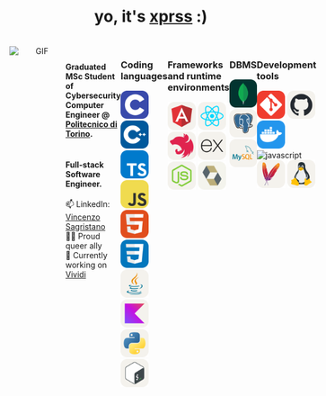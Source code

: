 <h1 align="center" style="">
  yo, it's <a href="https://github.com/xprss/" target="blank">xprss</a> :)
</h1>
<br>
<div style="display: flex; flex-direction: row;">
  <div>
    <a target="_blank" align="center">
      <img align="left" top="500" height="auto" width="100" alt="GIF" src="https://i.gifer.com/5TMy.gif">
    </a>
  </div>
  <div>
    <div style="display: flex; flex-direction: column; justify-content: left; align-items: left; margin-top: 0.5rem;">
      <h4 align="left">Graduated MSc Student of Cybersecurity Computer Engineer @ <a href="https://www.polito.it">Politecnico di Torino</a>.</h4>
      <h4 align="left">Full-stack Software Engineer.</h4>
      <div>
        📫 LinkedIn: <a href="https://www.linkedin.com/in/vincenzo-sagristano-934874181/" target="blank">Vincenzo Sagristano</a>
      </div>
      <div>
        🏳️‍🌈 Proud queer ally
      </div>
      <div>
        🎯 Currently working on <a href="https://www.github.com/xprss/vividi">Vividi</a>
      </div>
    </div>
    
</div>
<div>
      <h3 align="left">Coding languages</h3>
      <p align="left">
        <img src="https://github.com/tandpfun/skill-icons/blob/main/icons/C.svg" alt="c" width="50" height="50"/> 
        <img src="https://github.com/tandpfun/skill-icons/blob/main/icons/CPP.svg" alt="cplusplus" width="50" height="50"/> 
        <img src="https://github.com/tandpfun/skill-icons/blob/main/icons/TypeScript.svg" alt="git" width="50" height="50"/> 
        <img src="https://github.com/tandpfun/skill-icons/blob/main/icons/JavaScript.svg" alt="javascript" width="50" height="50"/> 
        <img src="https://github.com/tandpfun/skill-icons/blob/main/icons/HTML.svg" alt="html5" width="50" height="50"/> 
        <img src="https://github.com/tandpfun/skill-icons/blob/main/icons/CSS.svg" alt="css3" width="50" height="50"/>
        <img src="https://github.com/tandpfun/skill-icons/blob/main/icons/Java-Light.svg" alt="java" width="50" height="50"/> 
        <img src="https://github.com/tandpfun/skill-icons/blob/main/icons/Kotlin-Light.svg" alt="java" width="50" height="50"/> 
        <img src="https://github.com/tandpfun/skill-icons/blob/main/icons/Python-Light.svg" alt="java" width="50" height="50"/> 
        <img src="https://github.com/tandpfun/skill-icons/blob/main/icons/Bash-Light.svg" alt="java" width="50" height="50"/> 
      </p>
    </div>
    <div>
      <h3 align="left">Frameworks and runtime environments</h3>
      <p align="left">
        <img src="https://github.com/tandpfun/skill-icons/blob/main/icons/Angular-Light.svg" alt="java" width="50" height="50"/> 
        <img src="https://github.com/tandpfun/skill-icons/blob/main/icons/React-Light.svg" alt="java" width="50" height="50"/> 
        <img src="https://github.com/tandpfun/skill-icons/blob/main/icons/NestJS-Light.svg" alt="java" width="50" height="50"/> 
        <img src="https://github.com/tandpfun/skill-icons/blob/main/icons/ExpressJS-Light.svg" alt="java" width="50" height="50"/> 
        <img src="https://github.com/tandpfun/skill-icons/blob/main/icons/NodeJS-Light.svg" alt="java" width="50" height="50"/> 
        <img src="https://github.com/tandpfun/skill-icons/blob/main/icons/Hibernate-Light.svg" alt="java" width="50" height="50"/> 
      </p>
    </div>
    <div>
      <h3 align="left">DBMS</h3>
      <p align="left">
        <img src="https://github.com/tandpfun/skill-icons/blob/main/icons/MongoDB.svg" alt="java" width="50" height="50"/> 
        <img src="https://github.com/tandpfun/skill-icons/blob/main/icons/PostgreSQL-Light.svg" alt="java" width="50" height="50"/> 
        <img src="https://github.com/tandpfun/skill-icons/blob/main/icons/MySQL-Light.svg" alt="java" width="50" height="50"/> 
      </p>
    </div>
    <div>
      <h3 align="left">Development tools</h3>
      <p align="left">
        <img src="https://github.com/tandpfun/skill-icons/blob/main/icons/Git.svg" alt="git" width="50" height="50"/> 
        <img src="https://github.com/tandpfun/skill-icons/blob/main/icons/Github-Light.svg" alt="git" width="50" height="50"/> 
        <img src="https://github.com/tandpfun/skill-icons/blob/main/icons/Docker.svg" alt="git" width="50" height="50"/> 
        <img src="https://github.com/tandpfun/skill-icons/blob/main/icons/Npm-Light.svg" alt="javascript" width="50" height="50"/> 
        <img src="https://github.com/tandpfun/skill-icons/blob/main/icons/Maven-Light.svg" alt="javascript" width="50" height="50"/> 
        <img src="https://github.com/tandpfun/skill-icons/blob/main/icons/Linux-Light.svg" alt="javascript" width="50" height="50"/> 
      </p>
    </div>

